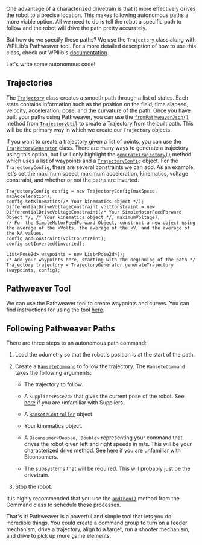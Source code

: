 One advantage of a characterized drivetrain is that it more effectively drives the robot to a precise location. This makes following autonomous paths a more viable option. All we need to do is tell the robot a specific path to follow and the robot will drive the path pretty accurately.

But how do we specify these paths? We use the `Trajectory` class along with WPILib's Pathweaver tool. For a more detailed description of how to use this class, check out WPIlib's [documentation](https://docs.wpilib.org/en/stable/docs/software/examples-tutorials/trajectory-tutorial/index.html).

Let's write some autonomous code!

## Trajectories
The [`Trajectory`](https://first.wpi.edu/FRC/roborio/release/docs/java/edu/wpi/first/wpilibj/trajectory/Trajectory.html) class creates a smooth path through a list of states. Each state contains information such as the position on the field, time elapsed, velocity, acceleration, pose, and the curvature of the path. Once you have built your paths using Pathweaver, you can use the [`fromPathweaverJson()`](https://first.wpi.edu/FRC/roborio/release/docs/java/edu/wpi/first/wpilibj/trajectory/TrajectoryUtil.html#fromPathweaverJson(java.nio.file.Path)) method from [`TrajectoryUtil`](https://first.wpi.edu/FRC/roborio/release/docs/java/edu/wpi/first/wpilibj/trajectory/TrajectoryUtil.html) to create a Trajectory from the built path. This will be the primary way in which we create our `Trajectory` objects.

If you want to create a trajectory given a list of points, you can use the [`TrajectoryGenerator`](https://first.wpi.edu/FRC/roborio/release/docs/java/edu/wpi/first/wpilibj/trajectory/TrajectoryGenerator.html) class. There are many ways to generate a trajectory using this option, but I will only highlight the [`generateTrajectory()`](https://first.wpi.edu/FRC/roborio/release/docs/java/edu/wpi/first/wpilibj/trajectory/TrajectoryGenerator.html#generateTrajectory(java.util.List,edu.wpi.first.wpilibj.trajectory.TrajectoryConfig)) method which uses a list of waypoints and a [`TrajectoryConfig`](https://first.wpi.edu/FRC/roborio/release/docs/java/edu/wpi/first/wpilibj/trajectory/TrajectoryConfig.html) object. For the `TrajectoryConfig`, there are several constraints we can add. As an example, let's set the maximum speed, maximum acceleration, kinematics, voltage constraint, and whether or not the paths are inverted.

```
TrajectoryConfig config = new TrajectoryConfig(maxSpeed, maxAcceleration);
config.setKinematics(/* Your kinematics object */);
DifferentialDriveVoltageConstraint voltConstraint = new DifferentialDriveVoltageConstraint(/* Your SimpleMotorFeedForward Object */, /* Your kinematics object */, maximumVoltage);
// For the SimpleMotorFeedForward Object, construct a new object using the average of the kVolts, the average of the kV, and the average of the kA values.
config.addConstraint(voltConstraint);
config.setInverted(inverted);

List<Pose2d> waypoints = new List<Pose2d>();
/* Add your waypoints here, starting with the beginning of the path */
Trajectory trajectory = TrajectoryGenerator.generateTrajectory​(waypoints, config);
```

## Pathweaver Tool
We can use the Pathweaver tool to create waypoints and curves. You can find instructions for using the tool [here](https://docs.wpilib.org/en/stable/docs/software/wpilib-tools/pathweaver/creating-pathweaver-project.html).

## Following Pathweaver Paths
There are three steps to an autonomous path command:

1. Load the odometry so that the robot's position is at the start of the path.

2. Create a [`RamseteCommand`](https://first.wpi.edu/FRC/roborio/release/docs/java/edu/wpi/first/wpilibj2/command/RamseteCommand.html) to follow the trajectory. The `RamseteCommand` takes the following arguments:

    -  The trajectory to follow.

    - A `Supplier<Pose2d>` that gives the current pose of the robot. See [here](https://www.geeksforgeeks.org/supplier-interface-in-java-with-examples/) if you are unfamiliar with Suppliers.

    - A [`RamseteController`](https://first.wpi.edu/FRC/roborio/release/docs/java/edu/wpi/first/wpilibj/controller/RamseteController.html) object.

    - Your kinematics object.

    - A `Biconsumer<Double, Double>` representing your command that drives the robot given left and right speeds in m/s. This will be your characterized drive method. See [here](https://www.geeksforgeeks.org/java-8-biconsumer-interface-in-java-with-examples/) if you are unfamiliar with Biconsumers.

    - The subsystems that will be required. This will probably just be the drivetrain.

3. Stop the robot.

It is highly recommended that you use the [`andThen()`](https://first.wpi.edu/FRC/roborio/release/docs/java/edu/wpi/first/wpilibj2/command/Command.html#andThen(edu.wpi.first.wpilibj2.command.Command...)) method from the Command class to schedule these processes.

That's it! Pathweaver is a powerful and simple tool that lets you do incredible things. You could create a command group to turn on a feeder mechanism, drive a trajectory, align to a target, run a shooter mechanism, and drive to pick up more game elements.